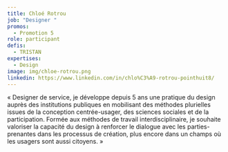 ```yaml
---
title: Chloé Rotrou
job: "Designer "
promos:
  - Promotion 5
role: participant
defis:
  - TRISTAN
expertises:
  - Design
image: img/chloe-rotrou.png
linkedin: https://www.linkedin.com/in/chlo%C3%A9-rotrou-pointhuit8/
---
```

« Designer de service, je développe depuis 5 ans une pratique du design auprès des institutions publiques en mobilisant des méthodes plurielles issues de la conception centrée-usager, des sciences sociales et de la participation. Formée aux méthodes de travail interdisciplinaire, je souhaite valoriser la capacité du design à renforcer le dialogue avec les parties-prenantes dans les processus de création, plus encore dans un champs où les usagers sont aussi citoyens. »
